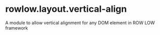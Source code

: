 # rowlow.layout.vertical-align
A module to allow vertical alignment for any DOM element in ROW LOW framework
